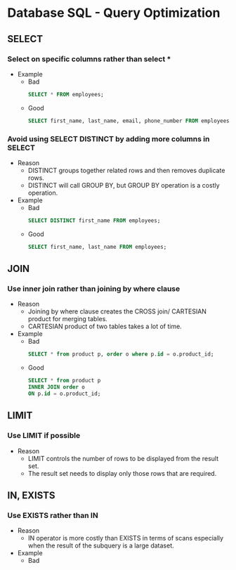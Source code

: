 # Database SQL - Query Optimization

## SELECT
### Select on specific columns rather than select *
- Example
   - Bad
     ```sql
     SELECT * FROM employees;
     ```
   - Good
     ```sql
     SELECT first_name, last_name, email, phone_number FROM employees;
     ```
   
### Avoid using SELECT DISTINCT by adding more columns in SELECT
- Reason
   - DISTINCT groups together related rows and then removes duplicate rows.
   - DISTINCT will call GROUP BY, but GROUP BY operation is a costly operation.
- Example
   - Bad
     ```sql
     SELECT DISTINCT first_name FROM employees;
     ```
   - Good
     ```sql
     SELECT first_name, last_name FROM employees;
     ```

## JOIN
### Use inner join rather than joining by where clause
- Reason
   - Joining by where clause creates the CROSS join/ CARTESIAN product for merging tables.
   - CARTESIAN product of two tables takes a lot of time.
- Example
   - Bad
     ```sql
     SELECT * from product p, order o where p.id = o.product_id;
     ```
   - Good
     ```sql
     SELECT * from product p
     INNER JOIN order o
     ON p.id = o.product_id;
     ```

## LIMIT
### Use LIMIT if possible
- Reason
   - LIMIT controls the number of rows to be displayed from the result set.
   - The result set needs to display only those rows that are required.
 
## IN, EXISTS
### Use EXISTS rather than IN
- Reason
   - IN operator is more costly than EXISTS in terms of scans especially when the result of the subquery is a large dataset.
- Example
   - Bad
     ```
     ```
